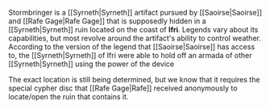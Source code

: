 Stormbringer is a [[Syrneth|Syrneth]] artifact pursued by [[Saoirse|Saoirse]] and [[Rafe Gage|Rafe Gage]] that is supposedly hidden in a [[Syrneth|Syrneth]] ruin located on the coast of **Ifri**.  Legends vary about its capabilities, but most revolve around the artifact's ability to control weather.  According to the version of the legend that [[Saoirse|Saoirse]] has access to, the [[Syrneth|Syrneth]] of Ifri were able to hold off an armada of other [[Syrneth|Syrneth]] using the power of the device

The exact location is still being determined, but we know that it requires the special cypher disc that [[Rafe Gage|Rafe]] received anonymously to locate/open the ruin that contains it.